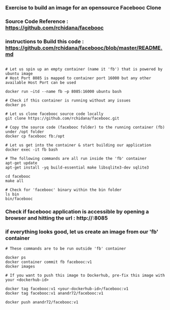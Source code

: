 ### Exercise to build an image for an opensource Facebooc Clone
### Source Code Reference : https://github.com/rchidana/facebooc
### instructions to Build this code : https://github.com/rchidana/facebooc/blob/master/README.md

```

# Let us spin up an empty container (name it 'fb') that is powered by ubuntu image
# Host Port 8085 is mapped to container port 16000 but any other available Host Port can be used 

docker run –itd --name fb –p 8085:16000 ubuntu bash

# Check if this container is running without any issues
docker ps

# Let us clone facebooc source code locally
git clone https://github.com/rchidana/facebooc.git

# Copy the source code (facebooc folder) to the running container (fb) under /opt folder
docker cp facebooc fb:/opt

# Let us get into the container & start building our application
docker exec -it fb bash

# The following commands are all run inside the 'fb' container
apt-get update
apt-get install -yq build-essential make libsqlite3-dev sqlite3

cd facebooc
make all

# Check for 'facebooc' binary within the bin folder
ls bin
bin/facebooc

```

### Check if facebooc application is accessible by opening a browser and hitting the url : http://<IP-ADDRESS-OF-YOUR-VM>:8085

### if everything looks good, let us create an image from our 'fb' container

```
# These commands are to be run outside 'fb' container

docker ps
docker container commit fb facebooc:v1 
docker images

# If you want to push this image to Dockerhub, pre-fix this image with your <dockerhub-id>

docker tag facebooc:v1 <your-dockerhub-id>/facebooc:v1
docker tag facebooc:v1 anandr72/facebooc:v1

docker push anandr72/facebooc:v1

```
